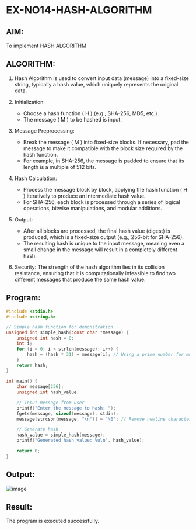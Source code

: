 # EX-NO14-HASH-ALGORITHM

## AIM:
To implement HASH ALGORITHM

## ALGORITHM:

1. Hash Algorithm is used to convert input data (message) into a fixed-size string, typically a hash value, which uniquely represents the original data.

2. Initialization:
   - Choose a hash function \( H \) (e.g., SHA-256, MD5, etc.).
   - The message \( M \) to be hashed is input.

3. Message Preprocessing:
   - Break the message \( M \) into fixed-size blocks. If necessary, pad the message to make it compatible with the block size required by the hash function.
   - For example, in SHA-256, the message is padded to ensure that its length is a multiple of 512 bits.

4. Hash Calculation:
   - Process the message block by block, applying the hash function \( H \) iteratively to produce an intermediate hash value.
   - For SHA-256, each block is processed through a series of logical operations, bitwise manipulations, and modular additions.

5. Output:
   - After all blocks are processed, the final hash value (digest) is produced, which is a fixed-size output (e.g., 256-bit for SHA-256).
   - The resulting hash is unique to the input message, meaning even a small change in the message will result in a completely different hash.

6. Security: The strength of the hash algorithm lies in its collision resistance, ensuring that it is computationally infeasible to find two different messages that produce the same hash value.


## Program:
```C
#include <stdio.h>
#include <string.h>

// Simple hash function for demonstration
unsigned int simple_hash(const char *message) {
    unsigned int hash = 0;
    int i;
    for (i = 0; i < strlen(message); i++) {
        hash = (hash * 31) + message[i]; // Using a prime number for multiplication
    }
    return hash;
}

int main() {
    char message[256];
    unsigned int hash_value;

    // Input message from user
    printf("Enter the message to hash: ");
    fgets(message, sizeof(message), stdin);
    message[strcspn(message, "\n")] = '\0'; // Remove newline character

    // Generate hash
    hash_value = simple_hash(message);
    printf("Generated hash value: %u\n", hash_value);

    return 0;
}
```

## Output:
![image](https://github.com/user-attachments/assets/dc24290d-4416-4cc2-a68b-78b1418367c8)

## Result:
The program is executed successfully.
